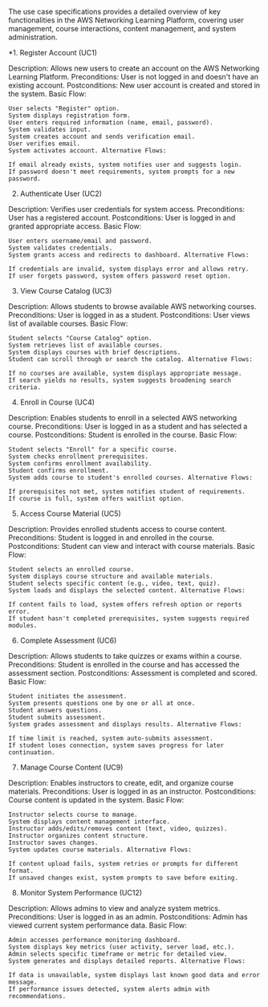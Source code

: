 
The use case specifications provides a detailed overview of key functionalities in the AWS Networking Learning Platform, covering user management, course interactions, content management, and system administration.  

*1.  Register Account (UC1)

Description: Allows new users to create an account on the AWS Networking Learning Platform. Preconditions: User is not logged in and doesn't have an existing account. Postconditions: New user account is created and stored in the system. Basic Flow:

    User selects "Register" option.
    System displays registration form.
    User enters required information (name, email, password).
    System validates input.
    System creates account and sends verification email.
    User verifies email.
    System activates account. Alternative Flows:

    If email already exists, system notifies user and suggests login.
    If password doesn't meet requirements, system prompts for a new password.

 2. Authenticate User (UC2)

Description: Verifies user credentials for system access. Preconditions: User has a registered account. Postconditions: User is logged in and granted appropriate access. Basic Flow:

    User enters username/email and password.
    System validates credentials.
    System grants access and redirects to dashboard. Alternative Flows:

    If credentials are invalid, system displays error and allows retry.
    If user forgets password, system offers password reset option.

  3.  View Course Catalog (UC3)

Description: Allows students to browse available AWS networking courses. Preconditions: User is logged in as a student. Postconditions: User views list of available courses. Basic Flow:

    Student selects "Course Catalog" option.
    System retrieves list of available courses.
    System displays courses with brief descriptions.
    Student can scroll through or search the catalog. Alternative Flows:

    If no courses are available, system displays appropriate message.
    If search yields no results, system suggests broadening search criteria.

   4. Enroll in Course (UC4)

Description: Enables students to enroll in a selected AWS networking course. Preconditions: User is logged in as a student and has selected a course. Postconditions: Student is enrolled in the course. Basic Flow:

    Student selects "Enroll" for a specific course.
    System checks enrollment prerequisites.
    System confirms enrollment availability.
    Student confirms enrollment.
    System adds course to student's enrolled courses. Alternative Flows:

    If prerequisites not met, system notifies student of requirements.
    If course is full, system offers waitlist option.

  5.  Access Course Material (UC5)

Description: Provides enrolled students access to course content. Preconditions: Student is logged in and enrolled in the course. Postconditions: Student can view and interact with course materials. Basic Flow:

    Student selects an enrolled course.
    System displays course structure and available materials.
    Student selects specific content (e.g., video, text, quiz).
    System loads and displays the selected content. Alternative Flows:

    If content fails to load, system offers refresh option or reports error.
    If student hasn't completed prerequisites, system suggests required modules.

  6. Complete Assessment (UC6)

Description: Allows students to take quizzes or exams within a course. Preconditions: Student is enrolled in the course and has accessed the assessment section. Postconditions: Assessment is completed and scored. Basic Flow:

    Student initiates the assessment.
    System presents questions one by one or all at once.
    Student answers questions.
    Student submits assessment.
    System grades assessment and displays results. Alternative Flows:

    If time limit is reached, system auto-submits assessment.
    If student loses connection, system saves progress for later continuation.

7. Manage Course Content (UC9)

Description: Enables instructors to create, edit, and organize course materials. Preconditions: User is logged in as an instructor. Postconditions: Course content is updated in the system. Basic Flow:

    Instructor selects course to manage.
    System displays content management interface.
    Instructor adds/edits/removes content (text, video, quizzes).
    Instructor organizes content structure.
    Instructor saves changes.
    System updates course materials. Alternative Flows:

    If content upload fails, system retries or prompts for different format.
    If unsaved changes exist, system prompts to save before exiting.

 8.   Monitor System Performance (UC12)

Description: Allows admins to view and analyze system metrics. Preconditions: User is logged in as an admin. Postconditions: Admin has viewed current system performance data. Basic Flow:

    Admin accesses performance monitoring dashboard.
    System displays key metrics (user activity, server load, etc.).
    Admin selects specific timeframe or metric for detailed view.
    System generates and displays detailed reports. Alternative Flows:

    If data is unavailable, system displays last known good data and error message.
    If performance issues detected, system alerts admin with recommendations.
